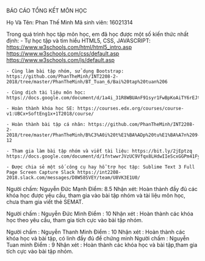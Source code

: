 ﻿BÁO CÁO TỔNG KẾT MÔN HỌC

Họ Và Tên: Phan Thế Minh Mã sinh viên: 16021314

Trong quá trình học tập môn học, em đã học được một số kiến thức nhất định: 
	- Tự học tập và tìm hiểu HTML5, CSS, JAVASCRIPT: https://www.w3schools.com/html/html5_intro.asp https://www.w3schools.com/css/default.asp https://www.w3schools.com/js/default.asp

	- Cùng làm bài tập nhóm, sử dụng Bootstrap: https://github.com/PhanTheMinh/INT2208-2-2018/tree/master/PhanTheMinh/BT_Tuan_6/Bai%20tap%20tuan%206

	- Cùng dịch tài liệu môn học: https://docs.google.com/document/d/1a4i_31R8WBUAnF91syr1FwBpKoAiTY6rEJt1xWjb74M/edit#heading=h.nzv2vaiffe4k

	- Hoàn thành khóa học SE: https://courses.edx.org/courses/course-v1:UBCx+SoftEng1x+1T2018/course/

	- Hoàn thành bài tập cá nhân: https://github.com/PhanTheMinh/INT2208-2-2018/tree/master/PhanTheMinh/B%C3%A0i%20t%E1%BA%ADp%20tu%E1%BA%A7n%209-12

	- Tham gia làm bài tập nhóm và viết tài liệu: https://bit.ly/2jEptzq https://docs.google.com/document/d/1fntwwrJVzUC9Vfqx8LHdwIIeScxGGPm41Fyz1c6uYR8/edit

	- Được chia sẻ một số công cụ hay hỗ trợ học tập: Sublime Text 3 Full Page Screen Capture Slack https://int2208-2018.slack.com/messages/D8W58SVEY/team/U8VK3E1U0/


Người chấm: Nguyễn Đức Mạnh
Điểm: 8.5
Nhận xét: Hoàn thành đầy đủ các khóa học được yêu cầu, tham gia vào bài tập nhóm và tài liệu môn học, chưa tham gia viết thẻ SEMAT.

Người chấm : Nguyễn Đức Minh 
Điểm : 10 
Nhận xét : Hoàn thành các khóa học theo yêu cầu, tham gia tích cực vào bài tập nhóm.

Người chấm : Nguyễn Thanh Minh
Điểm : 10 
Nhận xét : Hoàn thành các khóa học và bài tập, có linh đầy đủ để chứng minh
Người chấm : Nguyễn Tuan minh
Điểm : 9
Nhận xét : Hoàn thành các khóa học và bài tập,tham gia tích cực vào bài tập nhóm.
